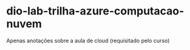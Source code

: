 # dio-lab-trilha-azure-computacao-nuvem
Apenas anotações sobre a aula de cloud (requisitado pelo curso)
